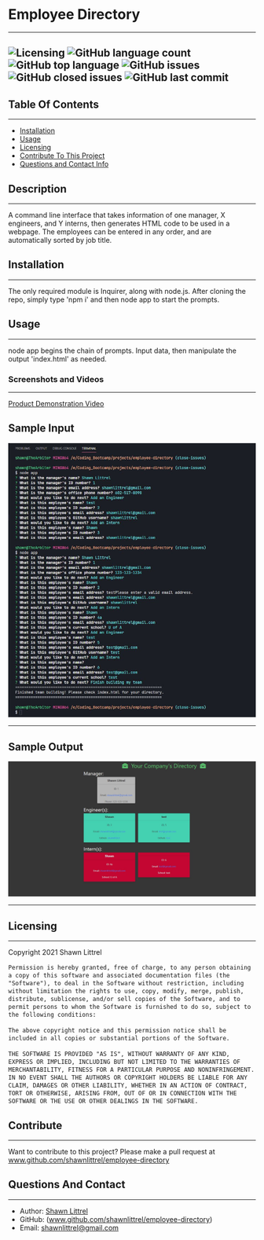 # Employee Directory
---
    
    
![Licensing](https://img.shields.io/github/license/shawnlittrel/employee-directory)   ![GitHub language count](https://img.shields.io/github/languages/count/shawnlittrel/employee-directory)   ![GitHub top language](https://img.shields.io/github/languages/top/shawnlittrel/employee-directory)   ![GitHub issues](https://img.shields.io/github/issues/shawnlittrel/employee-directory)   ![GitHub closed issues](https://img.shields.io/github/issues-closed/shawnlittrel/employee-directory)      ![GitHub last commit](https://img.shields.io/github/last-commit/shawnlittrel/employee-directory)
---


    
## Table Of Contents
---
* [Installation](#installation)
* [Usage](#usage)
* [Licensing](#licensing)
* [Contribute To This Project](#contribute)
* [Questions and Contact Info](#questions-and-contact)

    
## Description
---
A command line interface that takes information of one manager, X engineers, and Y interns, then generates HTML code to be used in a webpage.  The employees can be entered in any order, and are automatically sorted by job title.
    

    
## Installation
---
The only required module is Inquirer, along with node.js.  After cloning the repo, simply type 'npm i' and then node app to start the prompts.


    
## Usage
---
node app begins the chain of prompts.  Input data, then manipulate the output 'index.html' as needed.

### Screenshots and Videos
---
[Product Demonstration Video](https://drive.google.com/file/d/1IOhCNDqftjQYVEpG6wnZ7uRwVifULX8X/view?usp=sharing)

Sample Input
---

![Screenshot](./assets/images/sample-input.JPG)

---

Sample Output
---

![Screenshot](./assets/images/sample-output.JPG)

---




    
    
## Licensing
---
Copyright 2021 Shawn Littrel 
    
    Permission is hereby granted, free of charge, to any person obtaining a copy of this software and associated documentation files (the "Software"), to deal in the Software without restriction, including without limitation the rights to use, copy, modify, merge, publish, distribute, sublicense, and/or sell copies of the Software, and to permit persons to whom the Software is furnished to do so, subject to the following conditions:  
        
    The above copyright notice and this permission notice shall be included in all copies or substantial portions of the Software. 
        
    THE SOFTWARE IS PROVIDED "AS IS", WITHOUT WARRANTY OF ANY KIND, EXPRESS OR IMPLIED, INCLUDING BUT NOT LIMITED TO THE WARRANTIES OF MERCHANTABILITY, FITNESS FOR A PARTICULAR PURPOSE AND NONINFRINGEMENT. IN NO EVENT SHALL THE AUTHORS OR COPYRIGHT HOLDERS BE LIABLE FOR ANY CLAIM, DAMAGES OR OTHER LIABILITY, WHETHER IN AN ACTION OF CONTRACT, TORT OR OTHERWISE, ARISING FROM, OUT OF OR IN CONNECTION WITH THE SOFTWARE OR THE USE OR OTHER DEALINGS IN THE SOFTWARE.


    
    
    
## Contribute
---
Want to contribute to this project?  Please make a pull request at www.github.com/shawnlittrel/employee-directory


    
## Questions And Contact
---
* Author: [Shawn Littrel](www.github.com/shawnlittrel)
* GitHub: (www.github.com/shawnlittrel/employee-directory)
* Email: shawnlittrel@gmail.com
    
    
